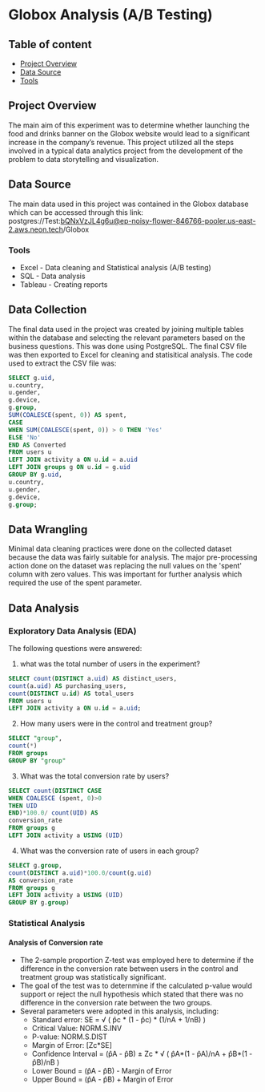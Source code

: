 # Globox Analysis (A/B Testing)

## Table of content
 - [Project Overview](#Project-Overview)
 - [Data Source](#Data-Source)
 - [Tools](#Tools)

## Project Overview
The main aim of this experiment was to determine whether launching the food and drinks banner on the
Globox website would lead to a significant increase in the company’s revenue.
This project utilized all the steps involved in a typical data analytics project from the development of
the problem to data storytelling and visualization.

## Data Source
The main data used in this project was contained in the Globox database which can be accessed through this link:  postgres://Test:bQNxVzJL4g6u@ep-noisy-flower-846766-pooler.us-east-2.aws.neon.tech/Globox

### Tools
- Excel - Data cleaning and Statistical analysis (A/B testing)
- SQL - Data analysis
- Tableau - Creating reports

## Data Collection
The final data used in the project was created by joining multiple tables within the database and selecting the relevant parameters based on the business questions. This was done using PostgreSQL. The final CSV file was then exported to Excel for cleaning and statisitical analysis. The code used to extract the CSV file was:
```sql
SELECT g.uid,
u.country,
u.gender,
g.device,
g.group,
SUM(COALESCE(spent, 0)) AS spent,
CASE
WHEN SUM(COALESCE(spent, 0)) > 0 THEN 'Yes'
ELSE 'No'
END AS Converted
FROM users u
LEFT JOIN activity a ON u.id = a.uid
LEFT JOIN groups g ON u.id = g.uid
GROUP BY g.uid,
u.country,
u.gender,
g.device,
g.group;
```

## Data Wrangling
Minimal data cleaning practices were done on the collected dataset because the data was fairly suitable
for analysis. The major pre-processing action done on the dataset was replacing the null values on the
'spent' column with zero values. This was important for further analysis which required the use of the
spent parameter.

## Data Analysis
### Exploratory Data Analysis (EDA)
The following questions were answered:
1. what was the total number of users in the experiment?
```sql
SELECT count(DISTINCT a.uid) AS distinct_users,
count(a.uid) AS purchasing_users,
count(DISTINCT u.id) AS total_users
FROM users u
LEFT JOIN activity a ON u.id = a.uid;
```
2. How many users were in the control and treatment group?
```sql
SELECT "group",
count(*)
FROM groups
GROUP BY "group"
```
3. What was the total conversion rate by users?
```sql
SELECT count(DISTINCT CASE
WHEN COALESCE (spent, 0)>0
THEN UID
END)*100.0/ count(UID) AS
conversion_rate
FROM groups g
LEFT JOIN activity a USING (UID)
```
4. What was the conversion rate of users in each group?
```sql
SELECT g.group,
count(DISTINCT a.uid)*100.0/count(g.uid)
AS conversion_rate
FROM groups g
LEFT JOIN activity a USING (UID)
GROUP BY g.group)
```   
### Statistical Analysis
#### Analysis of Conversion rate
- The 2-sample proportion Z-test was employed here to determine if the difference in the conversion rate between users in the control and treatment group was statistically significant.
- The goal of the test was to deternmine if the calculated p-value would support or reject the null hypothesis which stated that there was no difference in the conversion rate between the two groups.
- Several parameters were adopted in this analysis, including:
  - Standard error: SE = √ ( p̂c * (1 - p̂c) * (1/nA + 1/nB) )
  - Critical Value: NORM.S.INV
  - P-value: NORM.S.DIST
  - Margin of Error: [Zc*SE]
  - Confidence Interval = (p̂A - p̂B) ± Zc * √ ( p̂A*(1 - p̂A)/nA + p̂B*(1 - p̂B)/nB )
  - Lower Bound = (p̂A - p̂B) - Margin of Error
  - Upper Bound = (p̂A - p̂B) + Margin of Error

